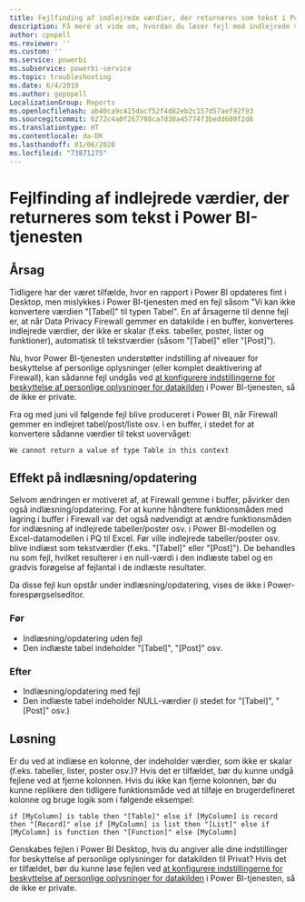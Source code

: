 ```yaml
---
title: Fejlfinding af indlejrede værdier, der returneres som tekst i Power BI-tjenesten
description: Få mere at vide om, hvordan du løser fejl med indlejrede værdier, der konverteres til en streng, når du bruger forkerte indstillinger for beskyttelse af personlige oplysninger for datakilden
author: cpopell
ms.reviewer: ''
ms.custom: ''
ms.service: powerbi
ms.subservice: powerbi-service
ms.topic: troubleshooting
ms.date: 6/4/2019
ms.author: gepopell
LocalizationGroup: Reports
ms.openlocfilehash: ab40ca9c415dacf52f4d82eb2c157d57aef92f93
ms.sourcegitcommit: 6272c4a0f267708ca7d38a45774f3bedd680f2d6
ms.translationtype: HT
ms.contentlocale: da-DK
ms.lasthandoff: 01/06/2020
ms.locfileid: "73871275"
---
```

# <a name="troubleshooting-nested-values-returned-as-text-in-power-bi-service"></a>Fejlfinding af indlejrede værdier, der returneres som tekst i Power BI-tjenesten

## <a name="cause"></a>Årsag

Tidligere har der været tilfælde, hvor en rapport i Power BI opdateres fint i Desktop, men mislykkes i Power BI-tjenesten med en fejl såsom "Vi kan ikke konvertere værdien "[Tabel]" til typen Tabel". En af årsagerne til denne fejl er, at når Data Privacy Firewall gemmer en datakilde i en buffer, konverteres indlejrede værdier, der ikke er skalar (f.eks. tabeller, poster, lister og funktioner), automatisk til tekstværdier (såsom "[Tabel]" eller "[Post]").

Nu, hvor Power BI-tjenesten understøtter indstilling af niveauer for beskyttelse af personlige oplysninger (eller komplet deaktivering af Firewall), kan sådanne fejl undgås ved [at konfigurere indstillingerne for beskyttelse af personlige oplysninger for datakilden](https://powerbi.microsoft.com/blog/privacy-levels-for-cloud-data-sources/) i Power BI-tjenesten, så de ikke er private.

Fra og med juni vil følgende fejl blive produceret i Power BI, når Firewall gemmer en indlejret tabel/post/liste osv. i en buffer, i stedet for at konvertere sådanne værdier til tekst uovervåget: 

`We cannot return a value of type Table in this context`

## <a name="effect-on-loadrefresh"></a>Effekt på indlæsning/opdatering

Selvom ændringen er motiveret af, at Firewall gemme i buffer, påvirker den også indlæsning/opdatering. For at kunne håndtere funktionsmåden med lagring i buffer i Firewall var det også nødvendigt at ændre funktionsmåden for indlæsning af indlejrede tabeller/poster osv. i Power BI-modellen og Excel-datamodellen i PQ til Excel. Før ville indlejrede tabeller/poster osv. blive indlæst som tekstværdier (f.eks. "[Tabel]" eller "[Post]"). De behandles nu som fejl, hvilket resulterer i en null-værdi i den indlæste tabel og en gradvis forøgelse af fejlantal i de indlæste resultater.

Da disse fejl kun opstår under indlæsning/opdatering, vises de ikke i Power-forespørgselseditor.

### <a name="before"></a>Før

- Indlæsning/opdatering uden fejl
- Den indlæste tabel indeholder "[Tabel]", "[Post]" osv.
 

### <a name="after"></a>Efter

- Indlæsning/opdatering med fejl
- Den indlæste tabel indeholder NULL-værdier (i stedet for "[Tabel]", "[Post]" osv.)
 

## <a name="resolution"></a>Løsning

Er du ved at indlæse en kolonne, der indeholder værdier, som ikke er skalar (f.eks. tabeller, lister, poster osv.)?
Hvis det er tilfældet, bør du kunne undgå fejlene ved at fjerne kolonnen.
Hvis du ikke kan fjerne kolonnen, bør du kunne replikere den tidligere funktionsmåde ved at tilføje en brugerdefineret kolonne og bruge logik som i følgende eksempel:

`if [MyColumn] is table then "[Table]" else if [MyColumn] is record then "[Record]" else if [MyColumn] is list then "[List]" else if [MyColumn] is function then "[Function]" else [MyColumn]`

Genskabes fejlen i Power BI Desktop, hvis du angiver alle dine indstillinger for beskyttelse af personlige oplysninger for datakilden til Privat?
Hvis det er tilfældet, bør du kunne løse fejlen ved [at konfigurere indstillingerne for beskyttelse af personlige oplysninger for datakilden](https://powerbi.microsoft.com/blog/privacy-levels-for-cloud-data-sources/) i Power BI-tjenesten, så de ikke er private.
